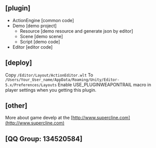## [plugin] ##
- ActionEngine 		[common code]
- Demo            	[demo project]
	- Resource     	[demo resource and generate json by editor]
	- Scene        	[demo scene]
	- Script       	[demo code]
- Editor          	[editor code]

## [deploy] ##
Copy `/Editor/Layout/ActionEditor.wlt` To `/Users/Your_User_name/AppData/Roaming/Unity/Editor-5.x/Preferences/Layouts`
Enable USE_PLUGINWEAPONTRAIL macro in player settings when you getting this plugin.

## [other] ##
More about game develp at the [http://www.supercline.com](http://www.supercline.com)

## [QQ Group: 134520584] ##